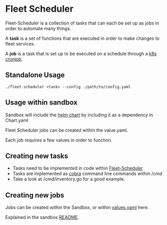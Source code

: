 # Fleet Scheduler

Fleet-Scheduler is a collection of tasks that can each be set up as jobs in order to automate many things.

A **task** is a set of functions that are executed in order to make changes to fleet services.

A **job** is a task that is set up to be executed on a schedule through a [k8s cronjob](https://kubernetes.io/docs/concepts/workloads/controllers/cron-jobs/).

## Standalone Usage

```
./fleet-scheduler <task> --config ./path/to/config.yaml
```
## Usage within sandbox

Sandbox will include the [helm chart](https://github.com/metal-toolbox/fleet-scheduler/tree/main/chart) by including it as a dependency in Chart.yaml

Fleet Scheduler jobs can be created within the value.yaml.

Each job requires a few values in order to function.

## Creating new tasks

- Tasks need to be implemented in code within [Fleet-Scheduler](https://github.com/metal-toolbox/fleet-scheduler)
- Tasks are implemented as [cobra](https://github.com/spf13/cobra) command line commands within /cmd
- Take a look at /cmd/inventory.go for a good example.

## Creating new jobs

Jobs can be created within the Sandbox, or within [values.yaml](https://github.com/metal-toolbox/fleet-scheduler/tree/main/chart/values.yaml) here.

Explained in the sandbox [README](https://github.com/metal-toolbox/sandbox/blob/main/notes/fleet-scheduler.md).
